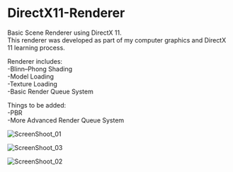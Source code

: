# DirectX11-Renderer
Basic Scene Renderer using DirectX 11.<br />
This renderer was developed as part of my computer graphics and DirectX 11 learning process.<br />

Renderer includes:<br />
-Blinn–Phong Shading<br />
-Model Loading<br />
-Texture Loading<br />
-Basic Render Queue System<br />

Things to be added:<br />
-PBR<br />
-More Advanced Render Queue System<br />

![ScreenShoot_01](https://github.com/Alperensahinn/DirectX11-Renderer/assets/91412232/5da0efe5-3218-4e99-b0b8-f329b54faee5)

![ScreenShoot_03](https://github.com/Alperensahinn/DirectX11-Renderer/assets/91412232/263e07c7-4628-437c-80d6-784b918ec036)

![ScreenShoot_02](https://github.com/Alperensahinn/DirectX11-Renderer/assets/91412232/34f73607-167d-4ab6-a9e7-8250d93ccbb8)

